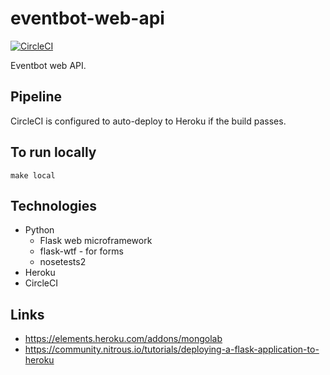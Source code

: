 eventbot-web-api
================

[![CircleCI](https://circleci.com/gh/duffj/eventbot-web-api.svg?style=svg)](https://circleci.com/gh/duffj/eventbot-web-api)

Eventbot web API.


Pipeline
--------

CircleCI is configured to auto-deploy to Heroku if the build passes.


To run locally
--------------

    make local


Technologies
------------

* Python
    * Flask web microframework
    * flask-wtf - for forms
    * nosetests2
* Heroku
* CircleCI

Links
-----

* https://elements.heroku.com/addons/mongolab
* https://community.nitrous.io/tutorials/deploying-a-flask-application-to-heroku
